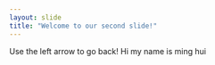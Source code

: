```yaml
---
layout: slide
title: "Welcome to our second slide!"
---
```

Use the left arrow to go back!
Hi my name is ming hui

